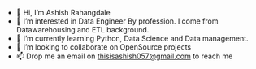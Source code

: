 - 👋 Hi, I’m Ashish Rahangdale  
- 👀 I’m interested in Data Engineer By profession. I come from Datawarehousing and ETL background. 
- 🌱 I’m currently learning Python, Data Science and Data management.
- 💞️ I’m looking to collaborate on OpenSource projects 
- 📫 Drop me an email on thisisashish057@gmail.com to reach me

<!---
ashish570/ashish570 is a ✨ special ✨ repository because its `README.md` (this file) appears on your GitHub profile.
You can click the Preview link to take a look at your changes.
--->
